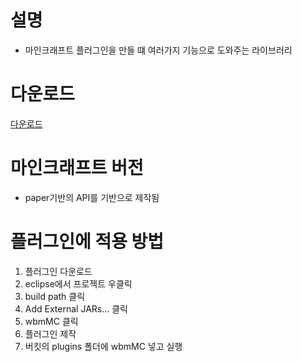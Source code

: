 # 설명
- 마인크래프트 플러그인을 만들 떄 여러가지 기능으로 도와주는 라이브러리

# 다운로드
[다운로드](https://github.com/worldbiomusic/wbmMC/releases)

# 마인크래프트 버전
- paper기반의 API를 기반으로 제작됨

# 플러그인에 적용 방법
1. 플러그인 다운로드
2. eclipse에서 프로젝트 우클릭 
3. build path 클릭 
4. Add External JARs... 클릭 
5. wbmMC 클릭
6. 플러그인 제작
7. 버킷의 plugins 폴더에 wbmMC 넣고 실행

